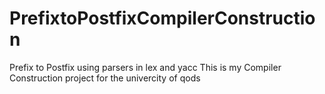 # PrefixtoPostfixCompilerConstruction
Prefix to Postfix using parsers in lex and yacc
This is my Compiler Construction project for the univercity of qods
